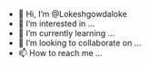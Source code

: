 - 👋 Hi, I’m @Lokeshgowdaloke
- 👀 I’m interested in ...
- 🌱 I’m currently learning ...
- 💞️ I’m looking to collaborate on ...
- 📫 How to reach me ...

<!---
Lokeshgowdaloke/Lokeshgowdaloke is a ✨ special ✨ repository because its `README.md` (this file) appears on your GitHub profile.
You can click the Preview link to take a look at your changes.
--->
